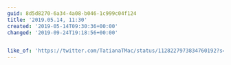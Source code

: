 ```yaml
---
guid: 8d5d8270-6a34-4a08-b046-1c999c04f124
title: '2019.05.14, 11:30'
created: '2019-05-14T09:30:36+00:00'
changed: '2019-09-24T19:18:56+00:00'


like_of: 'https://twitter.com/TatianaTMac/status/1128227973834760192?s=19'
---
```


